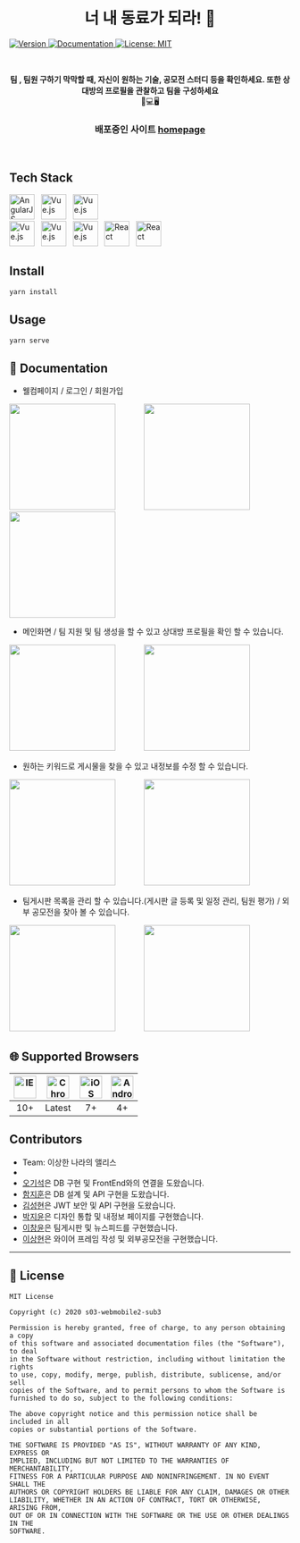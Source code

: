 <h1 align="center"> 너 내 동료가 되라! 👋</h1>
<p>
  <a href="http://i3a404.p.ssafy.io/" target="_blank">
  <img alt="Version" src="https://img.shields.io/badge/version-1.0-blue.svg?cacheSeconds=2592000" />
  </a>
  <a href="http://i3a404.p.ssafy.io/" target="_blank">
    <img alt="Documentation" src="https://img.shields.io/badge/documentation-yes-brightgreen.svg" />
  </a>
  <a href="#" target="_blank">
    <img alt="License: MIT" src="https://img.shields.io/badge/License-MIT-yellow.svg" />
  </a>
</p><br/>

<p align=center>
  <b>팀 , 팀원 구하기 막막할 때, 자신이 원하는 기술, 공모전 스터디 등을 확인하세요. 또한 상대방의 프로필을 관찰하고 팀을 구성하세요</b><br>📱💻🖥
</p>

<h3 align=center>
배포중인 사이트
  <a href="http://i3a404.p.ssafy.io/">homepage</a> 
</h3><br/>


## Tech Stack

<div>
    <a href="https://github.com/naver/egjs-flicking/blob/master/packages/ngx-flicking/README.md"><img width="45" src="https://upload.wikimedia.org/wikipedia/commons/thumb/d/d5/CSS3_logo_and_wordmark.svg/330px-CSS3_logo_and_wordmark.svg.png" alt="AngularJS" /></a>&nbsp;&nbsp;
    <a href="https://github.com/naver/egjs-flicking/blob/master/packages/vue-flicking/README.md"><img width="45" src="https://seeklogo.com/images/V/vuetify-logo-3BCF73C928-seeklogo.com.png" alt="Vue.js" /></a>&nbsp;&nbsp;
    <a href="https://github.com/naver/egjs-flicking/blob/master/packages/vue-flicking/README.md"><img width="45" src="https://naver.github.io/egjs-flicking/images/vue.svg" alt="Vue.js" /></a>
</div>


<div>
    <a href="https://github.com/naver/egjs-flicking/blob/master/packages/vue-flicking/README.md"><img width="45" src="https://4.bp.blogspot.com/-8vOCoZerLoo/Wr89_d1RBSI/AAAAAAAC_XE/J4utotMyys8rSqJ6-Gl-JGX_n3H-oybawCK4BGAYYCw/s1600/java-logo.jpg" alt="Vue.js" /></a>&nbsp;&nbsp;
    <a href="https://github.com/naver/egjs-flicking/blob/master/packages/vue-flicking/README.md"><img width="45" src="https://blog.kakaocdn.net/dn/bL5ZFB/btqAcNTkJdx/kbJqdk56Js1gs4zL8jjhO0/img.png" alt="Vue.js" /></a>&nbsp;&nbsp;
    <a href="https://github.com/naver/egjs-flicking/blob/master/packages/vue-flicking/README.md"><img width="45" src="https://upload.wikimedia.org/wikipedia/commons/thumb/9/99/Unofficial_JavaScript_logo_2.svg/1200px-Unofficial_JavaScript_logo_2.svg.png" alt="Vue.js" /></a>&nbsp;&nbsp;
    <a href="https://github.com/naver/egjs-flicking/blob/master/packages/react-flicking/README.md"><img width="45" src="https://linked2ev.github.io/assets//img/icon/iconSpringboot.png" alt="React" /></a>&nbsp;&nbsp;
    <a href="https://github.com/naver/egjs-flicking/blob/master/packages/react-flicking/README.md"><img width="45" src="https://mariadb.com/wp-content/uploads/2019/11/mariadb-logo-vert_blue-transparent.png" alt="React" /></a> 
</div>

## Install

```sh
yarn install
```

## Usage

```sh
yarn serve
```


## 📖 Documentation


* 웰컴페이지 / 로그인 / 회원가입

<div>
	<img width="190" src="https://firebasestorage.googleapis.com/v0/b/neonaedong.appspot.com/o/readmeMD%2FKakaoTalk_20200820_181146142.gif?alt=media&token=379ba17d-e6bd-441b-a8ac-77bb4466687c">&nbsp;&nbsp;&nbsp;&nbsp;&nbsp;&nbsp;&nbsp;&nbsp;&nbsp;&nbsp;&nbsp;&nbsp;
    <img width="190" src="https://firebasestorage.googleapis.com/v0/b/neonaedong.appspot.com/o/readmeMD%2FKakaoTalk_20200820_174541048.jpg?alt=media&token=cf166865-2855-4298-83f8-18475e351296">&nbsp;&nbsp;&nbsp;&nbsp;&nbsp;&nbsp;&nbsp;&nbsp;&nbsp;&nbsp;&nbsp;&nbsp;
    <img width="190" src="https://firebasestorage.googleapis.com/v0/b/neonaedong.appspot.com/o/readmeMD%2FKakaoTalk_20200820_174540790.jpg?alt=media&token=3ac3d58a-a977-474a-835d-2a803cfbffd6">
</div>



* 메인화면 / 팀 지원 및 팀 생성을 할 수 있고 상대방 프로필을 확인 할 수 있습니다.

<div>
    <img width="190" src="https://firebasestorage.googleapis.com/v0/b/neonaedong.appspot.com/o/readmeMD%2FKakaoTalk_20200820_183838866.gif?alt=media&token=499087a2-088d-4744-9c3c-c8dda24aab59">&nbsp;&nbsp;&nbsp;&nbsp;&nbsp;&nbsp;&nbsp;&nbsp;&nbsp;&nbsp;&nbsp;&nbsp;
    <img width="190" src="https://firebasestorage.googleapis.com/v0/b/neonaedong.appspot.com/o/readmeMD%2FKakaoTalk_20200820_185711169.gif?alt=media&token=bf9cdbfe-366f-4e05-a1c1-f452bb033b84">
</div>

* 원하는 키워드로 게시물을 찾을 수 있고 내정보를 수정 할 수 있습니다.

<div>
    <img width="190" src="https://firebasestorage.googleapis.com/v0/b/neonaedong.appspot.com/o/readmeMD%2F%EA%B2%80%EC%83%89.gif?alt=media&token=3b58ae9d-13fd-478a-994f-5ac11532b01c">&nbsp;&nbsp;&nbsp;&nbsp;&nbsp;&nbsp;&nbsp;&nbsp;&nbsp;&nbsp;&nbsp;&nbsp;
    <img width="190" src="https://firebasestorage.googleapis.com/v0/b/neonaedong.appspot.com/o/readmeMD%2F%EB%82%B4%20%EC%A0%95%EB%B3%B4%20%EC%88%98%EC%A0%95.gif?alt=media&token=43fe9c70-1372-4d5b-8048-3a605b4ec3f1">
</div>



* 팀게시판 목록을 관리 할 수 있습니다.(게시판 글 등록 및 일정 관리, 팀원 평가) / 외부 공모전을 찾아 볼 수 있습니다.

<div>
    <img width="190" src="https://firebasestorage.googleapis.com/v0/b/neonaedong.appspot.com/o/readmeMD%2F%ED%8C%80%EA%B2%8C%EC%8B%9C%ED%8C%90.gif?alt=media&token=dd1ce44f-7c94-44dc-8faf-8287ba5dd5c9">&nbsp;&nbsp;&nbsp;&nbsp;&nbsp;&nbsp;&nbsp;&nbsp;&nbsp;&nbsp;&nbsp;&nbsp;
    <img width="190" src="https://firebasestorage.googleapis.com/v0/b/neonaedong.appspot.com/o/readmeMD%2F%EC%99%B8%EB%B6%80%20%EA%B3%B5%EB%AA%A8%EC%A0%84.gif?alt=media&token=9946618b-6984-4cdc-8727-5dff9990422f">

</div>




## 🌐 Supported Browsers
|<img width="40" src="https://simpleicons.org/icons/internetexplorer.svg" alt="IE" />|<img width="40" src="https://simpleicons.org/icons/googlechrome.svg" alt="Chrome" />|<img width="40" src="https://simpleicons.org/icons/apple.svg" alt="iOS" />|<img width="40" src="https://simpleicons.org/icons/android.svg" alt="Android">|
|:---:|:---:|:---:|:---:|
|10+|Latest|7+|4+|



## Contributors

* Team: 이상한 나라의 앨리스
* 
* [오기석](https://lab.ssafy.com/ohks9208)은 DB 구현 및 FrontEnd와의 연결을 도왔습니다.
* [함지훈](https://lab.ssafy.com/logbug1004)은 DB 설계 및 API 구현을 도왔습니다.
* [김성현](https://lab.ssafy.com/tjdgus2319)은 JWT 보안 및 API 구현을 도왔습니다.
* [박지윤](https://lab.ssafy.com/bellnuite)은 디자인 통합 및 내정보 페이지를 구현했습니다.
* [이창윤](https://lab.ssafy.com/tony95k)은 팀게시판 및 뉴스피드를 구현했습니다.
* [이상현]()은 와이어 프레임 작성 및 외부공모전을 구현했습니다.


***
## 📜 License

```
MIT License

Copyright (c) 2020 s03-webmobile2-sub3

Permission is hereby granted, free of charge, to any person obtaining a copy
of this software and associated documentation files (the "Software"), to deal
in the Software without restriction, including without limitation the rights
to use, copy, modify, merge, publish, distribute, sublicense, and/or sell
copies of the Software, and to permit persons to whom the Software is
furnished to do so, subject to the following conditions:

The above copyright notice and this permission notice shall be included in all
copies or substantial portions of the Software.

THE SOFTWARE IS PROVIDED "AS IS", WITHOUT WARRANTY OF ANY KIND, EXPRESS OR
IMPLIED, INCLUDING BUT NOT LIMITED TO THE WARRANTIES OF MERCHANTABILITY,
FITNESS FOR A PARTICULAR PURPOSE AND NONINFRINGEMENT. IN NO EVENT SHALL THE
AUTHORS OR COPYRIGHT HOLDERS BE LIABLE FOR ANY CLAIM, DAMAGES OR OTHER
LIABILITY, WHETHER IN AN ACTION OF CONTRACT, TORT OR OTHERWISE, ARISING FROM,
OUT OF OR IN CONNECTION WITH THE SOFTWARE OR THE USE OR OTHER DEALINGS IN THE
SOFTWARE.

```